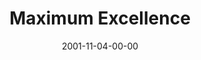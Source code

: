 ---
layout: message
category: message
series: "Maximum Impact"
title: "Maximum Excellence"
date: 2001-11-04-00-00
message_id: 308
audio: "http://s3.amazonaws.com/crossroads-media/media/legacy/mp3/MI_08_10-28-01_Maximum_Excellence.mp3"
audio-duration: "36:48"
flag: "N"
---